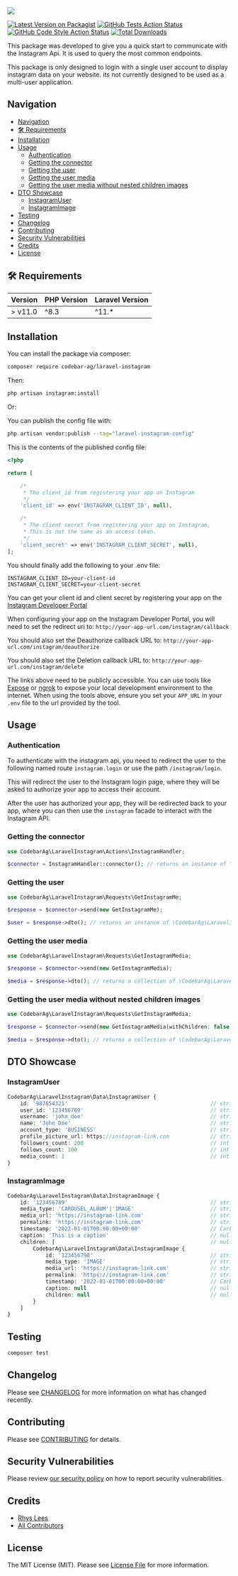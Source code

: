 <img src="https://banners.beyondco.de/Laravel%20Instagram.png?theme=light&packageManager=composer+require&packageName=codebar-ag%2Flaravel-instagram&pattern=circuitBoard&style=style_1&description=An+opinionated+way+to+integrate+Instagram+with+Laravel&md=1&showWatermark=0&fontSize=175px&images=document-report">


[![Latest Version on Packagist](https://img.shields.io/packagist/v/codebar-ag/laravel-instagram.svg?style=flat-square)](https://packagist.org/packages/codebar-ag/laravel-instagram)
[![GitHub Tests Action Status](https://img.shields.io/github/actions/workflow/status/codebar-ag/laravel-instagram/run-tests.yml?branch=main&label=tests&style=flat-square)](https://github.com/codebar-ag/laravel-instagram/actions?query=workflow%3Arun-tests+branch%3Amain)
[![GitHub Code Style Action Status](https://img.shields.io/github/actions/workflow/status/codebar-ag/laravel-instagram/fix-php-code-style-issues.yml?branch=main&label=code%20style&style=flat-square)](https://github.com/codebar-ag/laravel-instagram/actions?query=workflow%3A"Fix+PHP+code+style+issues"+branch%3Amain)
[![Total Downloads](https://img.shields.io/packagist/dt/codebar-ag/laravel-instagram.svg?style=flat-square)](https://packagist.org/packages/codebar-ag/laravel-instagram)

This package was developed to give you a quick start to communicate with the
Instagram Api. It is used to query the most common endpoints.

This package is only designed to login with a single user account to display instagram data on your website. its not currently designed to be used as a multi-user application.

## Navigation
<!-- TOC -->
  * [Navigation](#navigation)
  * [🛠 Requirements](#-requirements)
  * [Installation](#installation)
  * [Usage](#usage)
    * [Authentication](#authentication)
    * [Getting the connector](#getting-the-connector)
    * [Getting the user](#getting-the-user)
    * [Getting the user media](#getting-the-user-media)
    * [Getting the user media without nested children images](#getting-the-user-media-without-nested-children-images)
  * [DTO Showcase](#dto-showcase)
    * [InstagramUser](#instagramuser)
    * [InstagramImage](#instagramimage)
  * [Testing](#testing)
  * [Changelog](#changelog)
  * [Contributing](#contributing)
  * [Security Vulnerabilities](#security-vulnerabilities)
  * [Credits](#credits)
  * [License](#license)
<!-- TOC -->

## 🛠 Requirements

| Version | PHP Version | Laravel Version |
|---------|-------------|-----------------|
| > v11.0 | ^8.3        | ^11.*           |

## Installation

You can install the package via composer:

```bash
composer require codebar-ag/laravel-instagram
```

Then:

```bash
php artisan instagram:install
```


Or:

You can publish the config file with:

```bash
php artisan vendor:publish --tag="laravel-instagram-config"
```

This is the contents of the published config file:

```php
<?php

return [

    /*
     * The client_id from registering your app on Instagram
     */
    'client_id' => env('INSTAGRAM_CLIENT_ID', null),

    /*
     * The client secret from registering your app on Instagram,
     * This is not the same as an access token.
     */
    'client_secret' => env('INSTAGRAM_CLIENT_SECRET', null),
];

```
You should finally add the following to your .env file:

```env
INSTAGRAM_CLIENT_ID=your-client-id
INSTAGRAM_CLIENT_SECRET=your-client-secret
```

You can get your client id and client secret by registering your app on the [Instagram Developer Portal](https://developers.facebook.com/docs/instagram-platform/instagram-api-with-instagram-login)

When configuring your app on the Instagram Developer Portal, you will need to set the redirect uri to: `http://your-app-url.com/instagram/callback`

You should also set the Deauthorize callback URL to: `http://your-app-url.com/instagram/deauthorize`

You should also set the Deletion callback URL to: `http://your-app-url.com/instagram/delete`

The links above need to be publicly accessible. You can use tools like [Expose](https://expose.dev/) or [ngrok](https://ngrok.com/) to expose your local development environment to the internet.
When using the tools above, ensure you set your `APP_URL` in your `.env` file to the url provided by the tool.

## Usage

### Authentication

To authenticate with the instagram api, you need to redirect the user to the following named route `instagram.login` or use the path `/instagram/login`.

This will redirect the user to the Instagram login page, where they will be asked to authorize your app to access their account.

After the user has authorized your app, they will be redirected back to your app, where you can then use the `instagram` facade to interact with the Instagram API.

### Getting the connector

```php
use CodebarAg\LaravelInstagram\Actions\InstagramHandler;

$connector = InstagramHandler::connector(); // returns an instance of \CodebarAg\LaravelInstagram\Connectors\InstagramConnector
```

### Getting the user

```php
use CodebarAg\LaravelInstagram\Requests\GetInstagramMe;

$response = $connector->send(new GetInstagramMe);

$user = $response->dto(); // returns an instance of \CodebarAg\LaravelInstagram\DTO\InstagramUser
```

### Getting the user media

```php
use CodebarAg\LaravelInstagram\Requests\GetInstagramMedia;

$response = $connector->send(new GetInstagramMedia);

$media = $response->dto(); // returns a collection of \CodebarAg\LaravelInstagram\DTO\InstagramImage
```

### Getting the user media without nested children images

```php
use CodebarAg\LaravelInstagram\Requests\GetInstagramMedia;

$response = $connector->send(new GetInstagramMedia(withChildren: false));

$media = $response->dto(); // returns a collection of \CodebarAg\LaravelInstagram\DTO\InstagramImage
```

## DTO Showcase

### InstagramUser

```php
CodebarAg\LaravelInstagram\Data\InstagramUser {
    id: '987654321'                                             // string
    user_id: '123456789'                                        // string               
    username: 'john_doe'                                        // string
    name: 'John Doe'                                            // string
    account_type: 'BUSINESS'                                    // string
    profile_picture_url: https://instagram-link.com             // string
    followers_count: 200                                        // int
    follows_count: 100                                          // int
    media_count: 1                                              // int
}
```

### InstagramImage

```php
CodebarAg\LaravelInstagram\Data\InstagramImage {
    id: '123456789'                                             // string
    media_type: 'CAROUSEL_ALBUM'|'IMAGE'                        // string
    media_url: 'https://instagram-link.com'                     // string
    permalink: 'https://instagram-link.com'                     // string
    timestamp: '2022-01-01T00:00:00+00:00'                      // CarbonImmutable
    caption: 'This is a caption'                                // null|string
    children: [                                                 // null|Collection
        CodebarAg\LaravelInstagram\Data\InstagramImage {
            id: '123456798'                                     // string
            media_type: 'IMAGE'                                 // string
            media_url: 'https://instagram-link.com'             // string
            permalink: 'https://instagram-link.com'             // string
            timestamp: '2022-01-01T00:00:00+00:00'              // CarbonImmutable
            caption: null                                       // null
            children: null                                      // null
        }
    ]
}
```

## Testing

```bash
composer test
```

## Changelog

Please see [CHANGELOG](CHANGELOG.md) for more information on what has changed recently.

## Contributing

Please see [CONTRIBUTING](CONTRIBUTING.md) for details.

## Security Vulnerabilities

Please review [our security policy](../../security/policy) on how to report security vulnerabilities.

## Credits

- [Rhys Lees](https://github.com/RhysLees)
- [All Contributors](../../contributors)

## License

The MIT License (MIT). Please see [License File](LICENSE.md) for more information.
